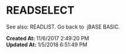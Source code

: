 # READSELECT

See also: READLIST. Go back to  jBASE BASIC.  

**Created At:** 11/6/2017 2:49:20 PM  
**Updated At:** 1/5/2018 6:51:49 PM  

